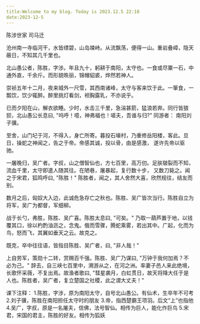 ```yaml
---
title:Welcome to my blog. Today is 2023.12.5 22:18
date:2023-12-5
---
```

<p>
陈涉世家 司马迁

沧州南一寺临河干，水皆缥碧，山岛竦峙。从流飘荡，便得一山。重岩叠嶂，隐天蔽日，不知其几千里也。

北山愚公者，陈胜，字涉。年且九十，躬耕于南阳，太守也。一食或尽粟一石，中通外直，千余斤。而形貌昳丽，锦帽貂裘，烨然若神人。

崇祯五年十二月，夜来城外一尺雪，其西南诸峰，太守与客来饮于此。一箪食，一瓢饮，饮少辄醉。醉里挑灯看剑，袒胸露乳，不亦说乎。

已而夕阳在山，解衣欲睡。少时，水击三千里，急湍甚箭，猛浪若奔。同行皆狼狈，北山愚公长息曰, "呜呼！噫，神弗福也！嗟夫，吾谁与归?" 同游者： 南阳刘子骥。

至舍，山门圮于河，不得入，身亡所寄。暮投石壕村，乃重修岳阳楼，客此。旦日，操蛇之神闻之，告之于帝。帝感其诚，投以骨，由是感激， 遂许先帝以驱驰。

一屠晚归，吴广者。字叔，山之僧智仙也，方七百里，高万仞。足肤皲裂而不知，流血千里，太守即遣人随其往。在陋巷，屠暴起，复行数十步， 又数刀毙之。闻之于宋君，狐鸣呼曰, "陈胜！" 陈胜者，闻之，其人舍然大喜，欣然规往，结友而别。

数月之后，匈奴大入边，此诚危急存亡之秋也。陈胜、吴广皆次当行。陈胜自立为将军，吴广为都督，军细柳。

战于长勺，弗胜，陈胜、吴广喜。陈胜太息曰, "可矣。" 乃取一葫芦置于地，以钱覆其口，徐以杓酌油沥之，念鬼。俄而雪骤，腾蛇乘雾，若出其中。广起，化而为鸟，怒而飞，其翼如垂天之云。故克之。

既克，卒中往往语，皆指目陈胜、吴广者，曰, "非人哉！"

上自劳军，策勋十二转，赏赐百千强。陈胜、吴广乃谋曰, "万钟于我何加焉？不必为己。" 辞去，自三峡七百里中，溯游从之，在河之洲。率妻子邑人来此绝境，长歌怀采薇，不复出焉。故渔者歌曰, "彗星袭月，白虹贯日，故天将降大任于是人也。陈胜者，吴广者，复立楚国之社稷，此之谓大丈夫！"

课下注释： 
1.陈胜，字涉，原为南阳太守，自号北山愚公。有仙术，生卒年不可考 
2.刘子骥，陈胜在南阳担任太守时的朋友 
3.帝，指西楚霸王项羽。后文“上”也指他 
4.吴广，字叔，原是一名屠夫，信佛，法号智仙。相传为巨人，能化作巨鸟 
5.宋君，宋国的君主，陈胜的好友。相传为狐妖

</p>
